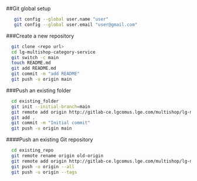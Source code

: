 ##Git global setup
```sh
   git config --global user.name "user"
   git config --global user.email "user@gmail.com"
```

###Create a new repository
```sh
  git clone <repo url>
  cd lg-multishop-category-service
  git switch -c main
  touch README.md
  git add README.md
  git commit -m "add README"
  git push -u origin main
```

###Push an existing folder
```sh 
  cd existing_folder
  git init --initial-branch=main
  git remote add origin http://gitlab-ce.lgcomus.lge.com/multishop/lg-multishop-category-service.git
  git add .
  git commit -m "Initial commit"
  git push -u origin main
```

####Push an existing Git repository
```sh
  cd existing_repo
  git remote rename origin old-origin
  git remote add origin http://gitlab-ce.lgcomus.lge.com/multishop/lg-multishop-category-service.git
  git push -u origin --all
  git push -u origin --tags
```

